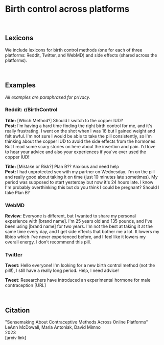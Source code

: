 # Birth control across platforms

<br>

## Lexicons

We include lexicons for birth control methods (one for each of three platforms: Reddit, Twitter, and WebMD) and side effects (shared across the platforms).


<br>

## Examples

_All examples are paraphrased for privacy._

### Reddit: r/BirthControl

**Title:** [Which Method?] Should I switch to the copper IUD?   
**Post:** I'm having a hard time finding the right birth control for me, and it's really frustrating. I went on the shot when I was 16 but I gained weight and felt awful. I'm not sure I would be able to take the pill consistently, so I'm thinking about the copper IUD to avoid the side effects from the hormones. But I read some scary stories on here about the insertion and pain. I'd love to hear your advice and also your experiences if you've ever used the copper IUD!  

**Title:** [Mistake or Risk?] Plan B?? Anxious and need help   
**Post:** I had unprotected sex with my partner on Wednesday. I'm on the pill and really good about taking it on time (just 10 minutes late sometimes). My period was supposed to start yesterday but now it's 24 hours late. I know I'm probably overthinking this but do you think I could be pregnant? Should I take Plan B?  

### WebMD

**Review:** Everyone is different, but I wanted to share my personal experience with [brand name]. I'm 25 years old and 135 pounds, and I've been using [brand name] for two years. I'm not the best at taking it at the same time every day, and I get side effects that bother me a lot. It lowers my libido which I've never experienced before, and I feel like it lowers my overall energy. I don't recommend this pill. 


### Twitter

**Tweet:** Hello everyone! I'm looking for a new birth control method (not the pill!), I still have a really long period. Help, I need advice!

**Tweet:** Researchers have introduced an experimental hormone for male contraception [URL]

<br>

## Citation

"Sensemaking About Contraceptive Methods Across Online Platforms"  
LeAnn McDowall, Maria Antoniak, David Mimno  
2023  
[arxiv link]  
